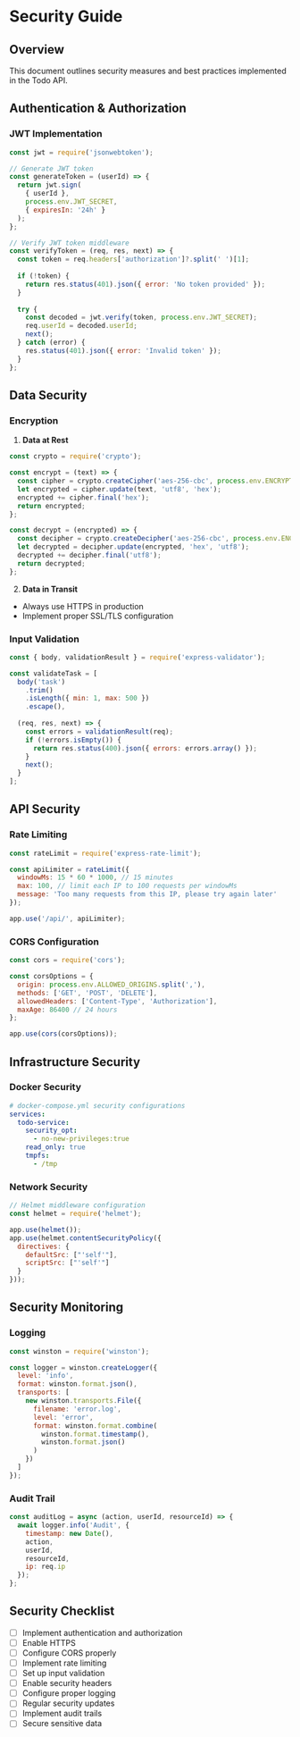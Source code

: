 # Security Guide

## Overview
This document outlines security measures and best practices implemented in the Todo API.

## Authentication & Authorization

### JWT Implementation
```javascript
const jwt = require('jsonwebtoken');

// Generate JWT token
const generateToken = (userId) => {
  return jwt.sign(
    { userId },
    process.env.JWT_SECRET,
    { expiresIn: '24h' }
  );
};

// Verify JWT token middleware
const verifyToken = (req, res, next) => {
  const token = req.headers['authorization']?.split(' ')[1];
  
  if (!token) {
    return res.status(401).json({ error: 'No token provided' });
  }
  
  try {
    const decoded = jwt.verify(token, process.env.JWT_SECRET);
    req.userId = decoded.userId;
    next();
  } catch (error) {
    res.status(401).json({ error: 'Invalid token' });
  }
};
```

## Data Security

### Encryption
1. **Data at Rest**
```javascript
const crypto = require('crypto');

const encrypt = (text) => {
  const cipher = crypto.createCipher('aes-256-cbc', process.env.ENCRYPTION_KEY);
  let encrypted = cipher.update(text, 'utf8', 'hex');
  encrypted += cipher.final('hex');
  return encrypted;
};

const decrypt = (encrypted) => {
  const decipher = crypto.createDecipher('aes-256-cbc', process.env.ENCRYPTION_KEY);
  let decrypted = decipher.update(encrypted, 'hex', 'utf8');
  decrypted += decipher.final('utf8');
  return decrypted;
};
```

2. **Data in Transit**
- Always use HTTPS in production
- Implement proper SSL/TLS configuration

### Input Validation
```javascript
const { body, validationResult } = require('express-validator');

const validateTask = [
  body('task')
    .trim()
    .isLength({ min: 1, max: 500 })
    .escape(),
  
  (req, res, next) => {
    const errors = validationResult(req);
    if (!errors.isEmpty()) {
      return res.status(400).json({ errors: errors.array() });
    }
    next();
  }
];
```

## API Security

### Rate Limiting
```javascript
const rateLimit = require('express-rate-limit');

const apiLimiter = rateLimit({
  windowMs: 15 * 60 * 1000, // 15 minutes
  max: 100, // limit each IP to 100 requests per windowMs
  message: 'Too many requests from this IP, please try again later'
});

app.use('/api/', apiLimiter);
```

### CORS Configuration
```javascript
const cors = require('cors');

const corsOptions = {
  origin: process.env.ALLOWED_ORIGINS.split(','),
  methods: ['GET', 'POST', 'DELETE'],
  allowedHeaders: ['Content-Type', 'Authorization'],
  maxAge: 86400 // 24 hours
};

app.use(cors(corsOptions));
```

## Infrastructure Security

### Docker Security
```yaml
# docker-compose.yml security configurations
services:
  todo-service:
    security_opt:
      - no-new-privileges:true
    read_only: true
    tmpfs:
      - /tmp
```

### Network Security
```javascript
// Helmet middleware configuration
const helmet = require('helmet');

app.use(helmet());
app.use(helmet.contentSecurityPolicy({
  directives: {
    defaultSrc: ["'self'"],
    scriptSrc: ["'self'"]
  }
}));
```

## Security Monitoring

### Logging
```javascript
const winston = require('winston');

const logger = winston.createLogger({
  level: 'info',
  format: winston.format.json(),
  transports: [
    new winston.transports.File({ 
      filename: 'error.log',
      level: 'error',
      format: winston.format.combine(
        winston.format.timestamp(),
        winston.format.json()
      )
    })
  ]
});
```

### Audit Trail
```javascript
const auditLog = async (action, userId, resourceId) => {
  await logger.info('Audit', {
    timestamp: new Date(),
    action,
    userId,
    resourceId,
    ip: req.ip
  });
};
```

## Security Checklist
- [ ] Implement authentication and authorization
- [ ] Enable HTTPS
- [ ] Configure CORS properly
- [ ] Implement rate limiting
- [ ] Set up input validation
- [ ] Enable security headers
- [ ] Configure proper logging
- [ ] Regular security updates
- [ ] Implement audit trails
- [ ] Secure sensitive data